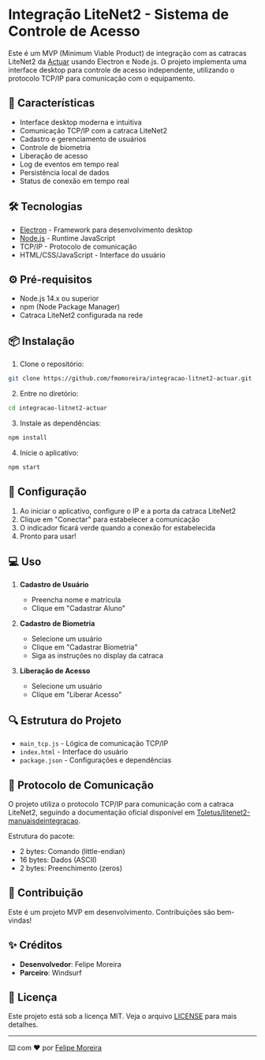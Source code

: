 # Integração LiteNet2 - Sistema de Controle de Acesso

Este é um MVP (Minimum Viable Product) de integração com as catracas LiteNet2 da [Actuar](https://www.actuar.com/software) usando Electron e Node.js. O projeto implementa uma interface desktop para controle de acesso independente, utilizando o protocolo TCP/IP para comunicação com o equipamento.

## 🚀 Características

- Interface desktop moderna e intuitiva
- Comunicação TCP/IP com a catraca LiteNet2
- Cadastro e gerenciamento de usuários
- Controle de biometria
- Liberação de acesso
- Log de eventos em tempo real
- Persistência local de dados
- Status de conexão em tempo real

## 🛠️ Tecnologias

- [Electron](https://www.electronjs.org/) - Framework para desenvolvimento desktop
- [Node.js](https://nodejs.org/) - Runtime JavaScript
- TCP/IP - Protocolo de comunicação
- HTML/CSS/JavaScript - Interface do usuário

## ⚙️ Pré-requisitos

- Node.js 14.x ou superior
- npm (Node Package Manager)
- Catraca LiteNet2 configurada na rede

## 📦 Instalação

1. Clone o repositório:
```bash
git clone https://github.com/fmomoreira/integracao-litnet2-actuar.git
```

2. Entre no diretório:
```bash
cd integracao-litnet2-actuar
```

3. Instale as dependências:
```bash
npm install
```

4. Inicie o aplicativo:
```bash
npm start
```

## 🔧 Configuração

1. Ao iniciar o aplicativo, configure o IP e a porta da catraca LiteNet2
2. Clique em "Conectar" para estabelecer a comunicação
3. O indicador ficará verde quando a conexão for estabelecida
4. Pronto para usar!

## 💻 Uso

1. **Cadastro de Usuário**
   - Preencha nome e matrícula
   - Clique em "Cadastrar Aluno"

2. **Cadastro de Biometria**
   - Selecione um usuário
   - Clique em "Cadastrar Biometria"
   - Siga as instruções no display da catraca

3. **Liberação de Acesso**
   - Selecione um usuário
   - Clique em "Liberar Acesso"

## 🔍 Estrutura do Projeto

- `main_tcp.js` - Lógica de comunicação TCP/IP
- `index.html` - Interface do usuário
- `package.json` - Configurações e dependências

## 📡 Protocolo de Comunicação

O projeto utiliza o protocolo TCP/IP para comunicação com a catraca LiteNet2, seguindo a documentação oficial disponível em [Toletus/litenet2-manuaisdeintegracao](https://github.com/Toletus/litenet2-manuaisdeintegracao).

Estrutura do pacote:
- 2 bytes: Comando (little-endian)
- 16 bytes: Dados (ASCII)
- 2 bytes: Preenchimento (zeros)

## 🤝 Contribuição

Este é um projeto MVP em desenvolvimento. Contribuições são bem-vindas! 

## ✨ Créditos

- **Desenvolvedor**: Felipe Moreira
- **Parceiro**: Windsurf

## 📄 Licença

Este projeto está sob a licença MIT. Veja o arquivo [LICENSE](LICENSE) para mais detalhes.

---

⌨️ com ❤️ por [Felipe Moreira](https://github.com/fmomoreira)

